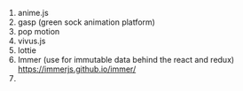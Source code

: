 
1. anime.js
2. gasp (green sock animation platform)
3. pop motion
4. vivus.js
5. lottie
6.   Immer  (use for immutable data behind the react and redux) https://immerjs.github.io/immer/
7. 